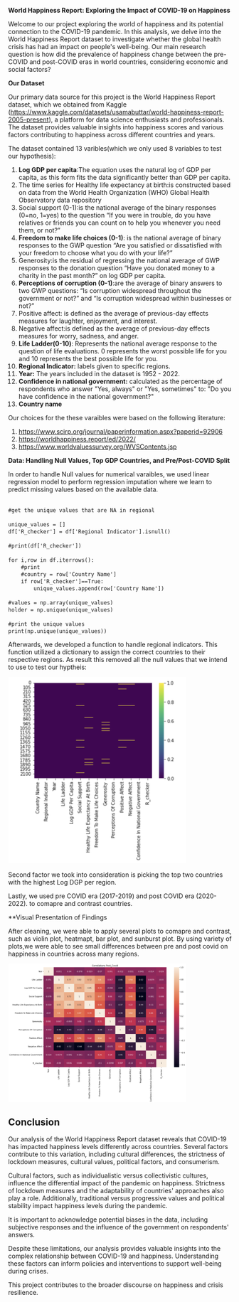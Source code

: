 **World Happiness Report: Exploring the Impact of COVID-19 on Happiness**

Welcome to our project exploring the world of happiness and its potential connection to the COVID-19 pandemic. In this analysis, we delve into the World Happiness Report dataset to investigate whether the global health crisis has had an impact on people's well-being. Our main research question is how did the prevalence of happiness change between the pre-COVID and post-COVID eras in world countries, considering economic and social factors? 

**Our Dataset**


Our primary data source for this project is the World Happiness Report dataset, which we obtained from Kaggle (https://www.kaggle.com/datasets/usamabuttar/world-happiness-report-2005-present), a platform for data science enthusiasts and professionals. The dataset provides valuable insights into happiness scores and various factors contributing to happiness across different countries and years.

The dataset contained 13 varibles(which we only used 8 variables to test our hypothesis):
1. **Log GDP per capita**:The equation uses the natural log of GDP per capita, as this form fits the data significantly better than GDP per capita.
2. The time series for Healthy life expectancy at birth:is constructed based on data from the World Health Organization (WHO) Global Health Observatory data repository
3. Social support (0-1):is the national average of the binary responses (0=no, 1=yes) to the question “If you were in trouble, do you have relatives or friends you can count on to help you whenever you need them, or not?”
4. **Freedom to make life choices (0-1)**: is the national average of binary responses to the GWP question “Are you satisfied or dissatisfied with your freedom to choose what you do with your life?”
5. Generosity:is the residual of regressing the national average of GWP responses to the donation question “Have you donated money to a charity in the past month?” on log GDP per capita.
6. **Perceptions of corruption (0-1)**:are the average of binary answers to two GWP questions: “Is corruption widespread throughout the government or not?” and “Is corruption widespread within businesses or not?”
7. Positive affect: is defined as the average of previous-day effects measures for laughter, enjoyment, and interest. 
8. Negative affect:is defined as the average of previous-day effects measures for worry, sadness, and anger.
9. **Life Ladder(0-10)**: Represents the national average response to the question of life evaluations. 0 represents the worst possible life for you and 10 represents the best possible life for you. 
10. **Regional Indicator:** labels given to specific regions. 
11. **Year:** The years included in the dataset is 1952 - 2022.
12. **Confidence in national government:** calculated as the percentage of respondents who answer "Yes, always" or "Yes, sometimes" to: "Do you have confidence in the national government?"
13. **Country name** 


Our choices for the these varaibles were based on the following literature:
1. https://www.scirp.org/journal/paperinformation.aspx?paperid=92906
2. https://worldhappiness.report/ed/2022/
3. https://www.worldvaluessurvey.org/WVSContents.jsp

**Data: Handling Null Values, Top GDP Countries, and Pre/Post-COVID Split**


In order to handle Null values for numerical varaibles, we used linear regression model to perform regression imputation where we learn to predict missing values based on the available data.

``` import re 

#get the unique values that are NA in regional

unique_values = []
df['R_checker'] = df['Regional Indicator'].isnull()

#print(df['R_checker'])

for i,row in df.iterrows():
    #print
    #country = row['Country Name']
    if row['R_checker']==True:
        unique_values.append(row['Country Name'])
    
#values = np.array(unique_values)
holder = np.unique(unique_values)

#print the unique values
print(np.unique(unique_values))
```
Afterwards, we developed a function to handle regional indicators. This function utilized a dictionary to assign the correct countries to their respective regions. As result this removed all the null values that we intend to use to test our hyptheis:


<img src="clear.png" alt="Missing Values Dataset" width="400">

Second factor we took into consideration is picking the top two countries with the highest Log DGP per region. 

Lastly, we used pre COVID era (2017-2019) and post COVID era (2020-2022). to comapre and contrast countries. 

**Visual Presentation of Findings

After cleaning, we were able to apply several plots to comapre and contrast, such as violin plot, heatmapt, bar plot, and sunburst plot. By using variety of plots,we were able to see small differences between pre and post covid on happiness in countries across many regions. 


<img src="heatmap.png" alt="Correlation Matrix" width="400">


## Conclusion

Our analysis of the World Happiness Report dataset reveals that COVID-19 has impacted happiness levels differently across countries. Several factors contribute to this variation, including cultural differences, the strictness of lockdown measures, cultural values, political factors, and consumerism.

Cultural factors, such as individualistic versus collectivistic cultures, influence the differential impact of the pandemic on happiness. Strictness of lockdown measures and the adaptability of countries' approaches also play a role. Additionally, traditional versus progressive values and political stability impact happiness levels during the pandemic. 

It is important to acknowledge potential biases in the data, including subjective responses and the influence of the government on respondents' answers.

Despite these limitations, our analysis provides valuable insights into the complex relationship between COVID-19 and happiness. Understanding these factors can inform policies and interventions to support well-being during crises.

This project contributes to the broader discourse on happiness and crisis resilience.


